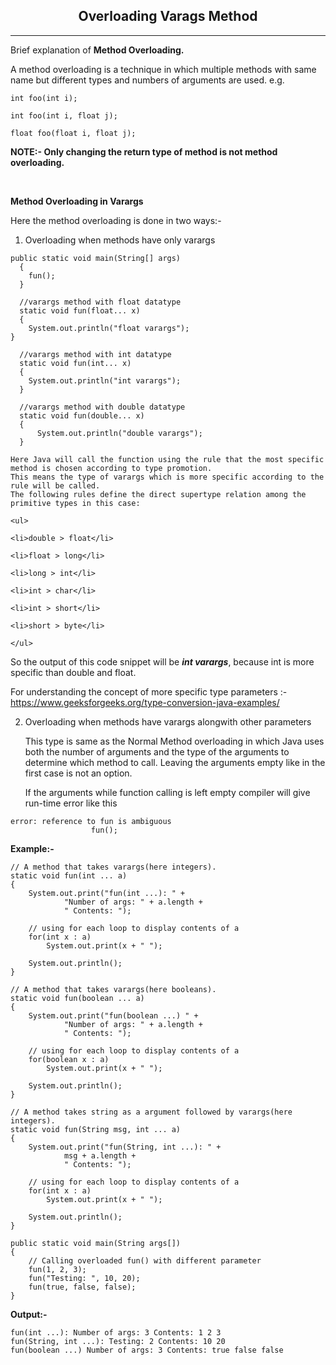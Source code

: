 <h2 align="center"> Overloading Varags Method </h2>
<hr>


Brief explanation of **Method Overloading.**

A method overloading is a technique in which multiple methods with same name but different types and numbers of arguments are used.
e.g. 
    
    int foo(int i);
    
    int foo(int i, float j);
    
    float foo(float i, float j);
    
**NOTE:- Only changing the return type of method is not method overloading.**

<br/>

**Method Overloading in Varargs**

Here the method overloading is done in two ways:- 
  
  1. Overloading when methods have only varargs
     
    public static void main(String[] args)
	  {
	  	fun();
	  }

	  //varargs method with float datatype
	  static void fun(float... x)
	  {
	  	System.out.println("float varargs");
  	}
	
	  //varargs method with int datatype
	  static void fun(int... x)
	  {
	  	System.out.println("int varargs");
	  }
	
	  //varargs method with double datatype
	  static void fun(double... x)
	  {
		  System.out.println("double varargs");
	  }
  
    Here Java will call the function using the rule that the most specific method is chosen according to type promotion.    
    This means the type of varargs which is more specific according to the rule will be called.    
    The following rules define the direct supertype relation among the primitive types in this case:
    
    <ul>
    
    <li>double > float</li>
    
    <li>float > long</li>
    
    <li>long > int</li>
    
    <li>int > char</li>
    
    <li>int > short</li>
    
    <li>short > byte</li>
    
    </ul>
    
   So the output of this code snippet will be **_int varargs_**, because int is more specific than double and float.
  
   For understanding the concept of more specific type parameters :- https://www.geeksforgeeks.org/type-conversion-java-examples/
  
  2. Overloading when methods have varargs alongwith other parameters
     
     This type is same as the Normal Method overloading in which Java uses both the number of arguments and 
     the type of the arguments to determine which method to call. Leaving the arguments empty like 
     in the first case is not an option.
     
     If the arguments while function calling is left empty compiler will give run-time error 
     like this
     
    error: reference to fun is ambiguous
		              fun();
     
 **Example:-**

	// A method that takes varargs(here integers).
	static void fun(int ... a)
	{
		System.out.print("fun(int ...): " +
				"Number of args: " + a.length +
				" Contents: ");
		
		// using for each loop to display contents of a
		for(int x : a)
			System.out.print(x + " ");
		
		System.out.println();
	}
	
	// A method that takes varargs(here booleans).
	static void fun(boolean ... a)
	{
		System.out.print("fun(boolean ...) " +
				"Number of args: " + a.length +
				" Contents: ");
		
		// using for each loop to display contents of a
		for(boolean x : a)
			System.out.print(x + " ");
		
		System.out.println();
	}
	
	// A method takes string as a argument followed by varargs(here integers).
	static void fun(String msg, int ... a)
	{
		System.out.print("fun(String, int ...): " +
				msg + a.length +
				" Contents: ");
		
		// using for each loop to display contents of a
		for(int x : a)
			System.out.print(x + " ");
		
		System.out.println();
	}
	
	public static void main(String args[])
	{
		// Calling overloaded fun() with different parameter
		fun(1, 2, 3);
		fun("Testing: ", 10, 20);
		fun(true, false, false);
	}
  

**Output:-**

    fun(int ...): Number of args: 3 Contents: 1 2 3 
    fun(String, int ...): Testing: 2 Contents: 10 20 
    fun(boolean ...) Number of args: 3 Contents: true false false
    

  
  
